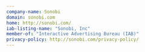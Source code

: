 ```yaml
---
company-name: Sonobi
domain: sonobi.com
home: http://sonobi.com/
iab-listing-name: "Sonobi, Inc"
member-of: "Interactive Advertising Bureau (IAB)"
privacy-policy: http://sonobi.com/privacy-policy/
---
```




